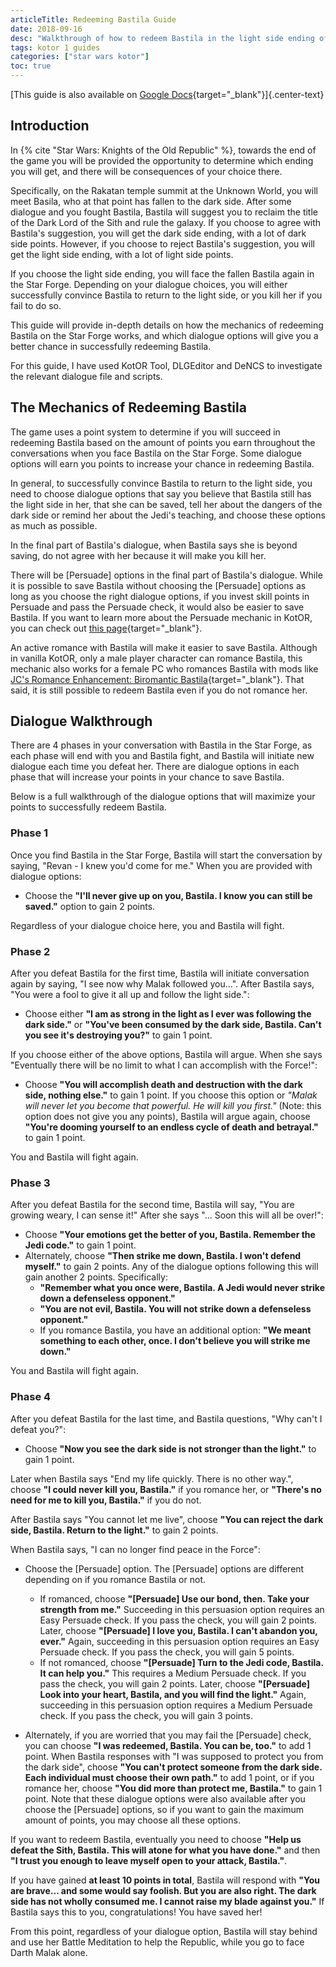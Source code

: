 ```yaml
---
articleTitle: Redeeming Bastila Guide
date: 2018-09-16
desc: "Walkthrough of how to redeem Bastila in the light side ending of Star Wars: Knights of the Old Republic."
tags: kotor 1 guides
categories: ["star wars kotor"]
toc: true
---
```


[This guide is also available on [Google Docs](https://docs.google.com/document/d/1HrrzojpHv9oekvDPjTmBAwdXTf6QhY8tC8RuioKFXmE/edit){target="_blank"}]{.center-text}

## Introduction

In {% cite "Star Wars: Knights of the Old Republic" %}, towards the end of the game you will be provided the opportunity to determine which ending you will get, and there will be consequences of your choice there.

Specifically, on the Rakatan temple summit at the Unknown World, you will meet Basila, who at that point has fallen to the dark side. After some dialogue and you fought Bastila, Bastila will suggest you to reclaim the title of the Dark Lord of the Sith and rule the galaxy. If you choose to agree with Bastila's suggestion, you will get the dark side ending, with a lot of dark side points. However, if you choose to reject Bastila's suggestion, you will get the light side ending, with a lot of light side points.

If you choose the light side ending, you will face the fallen Bastila again in the Star Forge. Depending on your dialogue choices, you will either successfully convince Bastila to return to the light side, or you kill her if you fail to do so.

This guide will provide in-depth details on how the mechanics of redeeming Bastila on the Star Forge works, and which dialogue options will give you a better chance in successfully redeeming Bastila.

For this guide, I have used KotOR Tool, DLGEditor and DeNCS to investigate the relevant dialogue file and scripts.

## The Mechanics of Redeeming Bastila

The game uses a point system to determine if you will succeed in redeeming Bastila based on the amount of points you earn throughout the conversations when you face Bastila on the Star Forge. Some dialogue options will earn you points to increase your chance in redeeming Bastila.

In general, to successfully convince Bastila to return to the light side, you need to choose dialogue options that say you believe that Bastila still has the light side in her, that she can be saved, tell her about the dangers of the dark side or remind her about the Jedi's teaching, and choose these options as much as possible.

In the final part of Bastila's dialogue, when Bastila says she is beyond saving, do not agree with her because it will make you kill her.

There will be \[Persuade\] options in the final part of Bastila's dialogue. While it is possible to save Bastila without choosing the \[Persuade\] options as long as you choose the right dialogue options, if you invest skill points in Persuade and pass the Persuade check, it would also be easier to save Bastila. If you want to learn more about the Persuade mechanic in KotOR, you can check out [this page](https://strategywiki.org/wiki/Star_Wars:_Knights_of_the_Old_Republic/Skills#Persuade){target="_blank"}.

An active romance with Bastila will make it easier to save Bastila. Although in vanilla KotOR, only a male player character can romance Bastila, this mechanic also works for a female PC who romances Bastila with mods like [JC's Romance Enhancement: Biromantic Bastila](https://deadlystream.com/files/file/1548-jcs-romance-enhancement-biromantic-bastila-for-k1/){target="_blank"}. That said, it is still possible to redeem Bastila even if you do not romance her.

## Dialogue Walkthrough

There are 4 phases in your conversation with Bastila in the Star Forge, as each phase will end with you and Bastila fight, and Bastila will initiate new dialogue each time you defeat her. There are dialogue options in each phase that will increase your points in your chance to save Bastila.

Below is a full walkthrough of the dialogue options that will maximize your points to successfully redeem Bastila.

### Phase 1

Once you find Bastila in the Star Forge, Bastila will start the conversation by saying, "Revan - I knew you'd come for me." When you are provided with dialogue options:

* Choose the **"I'll never give up on you, Bastila. I know you can still be saved."** option to gain 2 points.

Regardless of your dialogue choice here, you and Bastila will fight.

### Phase 2

After you defeat Bastila for the first time, Bastila will initiate conversation again by saying, "I see now why Malak followed you...". After Bastila says, "You were a fool to give it all up and follow the light side.":

* Choose either **"I am as strong in the light as I ever was following the dark side."** or **"You've been consumed by the dark side, Bastila. Can't you see it's destroying you?"** to gain 1 point.

If you choose either of the above options, Bastila will argue. When she says "Eventually there will be no limit to what I can accomplish with the Force!":

* Choose **"You will accomplish death and destruction with the dark side, nothing else."** to gain 1 point. If you choose this option or _"Malak will never let you become that powerful. He will kill you first."_ (Note: this option does not give you any points), Bastila will argue again, choose **"You're dooming yourself to an endless cycle of death and betrayal."** to gain 1 point.

You and Bastila will fight again.

### Phase 3

After you defeat Bastila for the second time, Bastila will say, "You are growing weary, I can sense it!" After she says "... Soon this will all be over!":

* Choose **"Your emotions get the better of you, Bastila. Remember the Jedi code."** to gain 1 point.
* Alternately, choose **"Then strike me down, Bastila. I won't defend myself."** to gain 2 points. Any of the dialogue options following this will gain another 2 points. Specifically:
    * **"Remember what you once were, Bastila. A Jedi would never strike down a defenseless opponent."**
    * **"You are not evil, Bastila. You will not strike down a defenseless opponent."**
    * If you romance Bastila, you have an additional option: **"We meant something to each other, once. I don't believe you will strike me down."**

You and Bastila will fight again.

### Phase 4

After you defeat Bastila for the last time, and Bastila questions, "Why can't I defeat you?":

* Choose **"Now you see the dark side is not stronger than the light."** to gain 1 point.

Later when Bastila says "End my life quickly. There is no other way.", choose **"I could never kill you, Bastila."** if you romance her, or **"There's no need for me to kill you, Bastila."** if you do not.

After Bastila says "You cannot let me live", choose **"You can reject the dark side, Bastila. Return to the light."** to gain 2 points.

When Bastila says, "I can no longer find peace in the Force":

* Choose the \[Persuade\] option. The \[Persuade\] options are different depending on if you romance Bastila or not.
    * If romanced, choose **"\[Persuade\] Use our bond, then. Take your strength from me."** Succeeding in this persuasion option requires an Easy Persuade check. If you pass the check, you will gain 2 points. Later, choose **"\[Persuade\] I love you, Bastila. I can't abandon you, ever."** Again, succeeding in this persuasion option requires an Easy Persuade check. If you pass the check, you will gain 5 points.
    * If not romanced, choose **"\[Persuade\] Turn to the Jedi code, Bastila. It can help you."** This requires a Medium Persuade check. If you pass the check, you will gain 2 points. Later, choose **"\[Persuade\] Look into your heart, Bastila, and you will find the light."** Again, succeeding in this persuasion option requires a Medium Persuade check. If you pass the check, you will gain 3 points.

* Alternately, if you are worried that you may fail the \[Persuade\] check, you can choose **"I was redeemed, Bastila. You can be, too."** to add 1 point. When Bastila responses with "I was supposed to protect you from the dark side", choose **"You can't protect someone from the dark side. Each individual must choose their own path."** to add 1 point, or if you romance her, choose **"You did more than protect me, Bastila."** to gain 1 point. Note that these dialogue options were also available after you choose the \[Persuade\] options, so if you want to gain the maximum amount of points, you may choose all these options.

If you want to redeem Bastila, eventually you need to choose **"Help us defeat the Sith, Bastila. This will atone for what you have done."** and then **"I trust you enough to leave myself open to your attack, Bastila."**.

If you have gained **at least 10 points in total**, Bastila will respond with **"You are brave... and some would say foolish. But you are also right. The dark side has not wholly consumed me. I cannot raise my blade against you."** If Bastila says this to you, congratulations! You have saved her!

From this point, regardless of your dialogue option, Bastila will stay behind and use her Battle Meditation to help the Republic, while you go to face Darth Malak alone.
